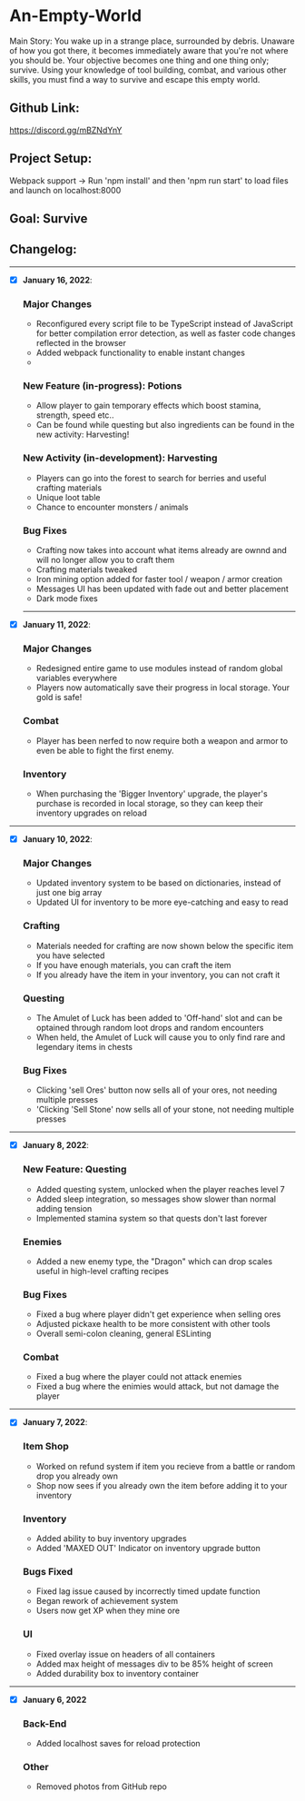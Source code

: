 # An-Empty-World

Main Story:
You wake up in a strange place, surrounded by debris. Unaware of how you got there, it becomes immediately aware that you're not where you should be. Your objective becomes one thing and one thing only; survive. Using your knowledge of tool building, combat, and various other skills, you must find a way to survive and escape this empty world.

## Github Link: ## 
https://discord.gg/mBZNdYnY

## Project Setup: ##
Webpack support -> Run 'npm install' and then 'npm run start' to load files and launch on localhost:8000

## Goal: Survive ##
## Changelog:
---
 - [X] **January 16, 2022**:
   
   ### Major Changes ###
    - Reconfigured every script file to be TypeScript instead of JavaScript for better compilation error detection, as well as faster code changes reflected in the browser
    - Added webpack functionality to enable instant changes
    - 

    ### New Feature (in-progress): Potions ###
    - Allow player to gain temporary effects which boost stamina, strength, speed etc..
    - Can be found while questing but also ingredients can be found in the new activity: Harvesting!

    ### New Activity (in-development): Harvesting ### 
    - Players can go into the forest to search for berries and useful crafting materials
    - Unique loot table
    - Chance to encounter monsters / animals

    ### Bug Fixes ###
    - Crafting now takes into account what items already are ownnd and will no longer allow you to craft them
    - Crafting materials tweaked
    - Iron mining option added for faster tool / weapon / armor creation
    - Messages UI has been updated with fade out and better placement
    - Dark mode fixes
    ---

 - [X] **January 11, 2022**:

   ### Major Changes ###
    - Redesigned entire game to use modules instead of random global variables everywhere
    - Players now automatically save their progress in local storage. Your gold is safe!

   ### Combat ###
   - Player has been nerfed to now require both a weapon and armor to even be able to fight the first enemy.

   ### Inventory ###
   - When purchasing the 'Bigger Inventory' upgrade, the player's purchase is recorded in local storage, so they can keep their inventory upgrades on reload
---
 - [X] **January 10, 2022**:
   
   ### Major Changes ###
    - Updated inventory system to be based on dictionaries, instead of just one big array
    - Updated UI for inventory to be more eye-catching and easy to read

   ### Crafting ###
   - Materials needed for crafting are now shown below the specific item you have selected
   - If you have enough materials, you can craft the item
   - If you already have the item in your inventory, you can not craft it

   ### Questing ###
   - The Amulet of Luck has been added to 'Off-hand' slot and can be optained through random loot drops and random encounters
   - When held, the Amulet of Luck will cause you to only find rare and legendary items in chests

   ### Bug Fixes ###
   - Clicking 'sell Ores' button now sells all of your ores, not needing multiple presses
   - 'Clicking 'Sell Stone' now sells all of your stone, not needing multiple presses
---
 - [X] **January 8, 2022**:

    ### New Feature: Questing ###
    - Added questing system, unlocked when the player reaches level 7
    - Added sleep integration, so messages show slower than normal adding tension
    - Implemented stamina system so that quests don't last forever
    
    ### Enemies ###
    - Added a new enemy type, the "Dragon" which can drop scales useful in high-level crafting recipes
    
    ### Bug Fixes ###
    - Fixed a bug where player didn't get experience when selling ores
    - Adjusted pickaxe health to be more consistent with other tools
    - Overall semi-colon cleaning, general ESLinting

    ### Combat ###
    - Fixed a bug where the player could not attack enemies
    - Fixed a bug where the enimies would attack, but not damage the player
---
 - [X] **January 7, 2022**: 

    ### Item Shop ###
    - Worked on refund system if item you recieve from a battle or random drop you already own
    - Shop now sees if you already own the item before adding it to your inventory

    ### Inventory ###
    - Added ability to buy inventory upgrades
    - Added 'MAXED OUT' Indicator on inventory upgrade button

    ### Bugs Fixed ###
    - Fixed lag issue caused by incorrectly timed update function
    - Began rework of achievement system
    - Users now get XP when they mine ore

    ### UI ###
    - Fixed overlay issue on headers of all containers
    - Added max height of messages div to be 85% height of screen
    - Added durability box to inventory container
---
- [X] **January 6, 2022**

    ### Back-End ###
    - Added localhost saves for reload protection

    ### Other ###
    - Removed photos from GitHub repo

